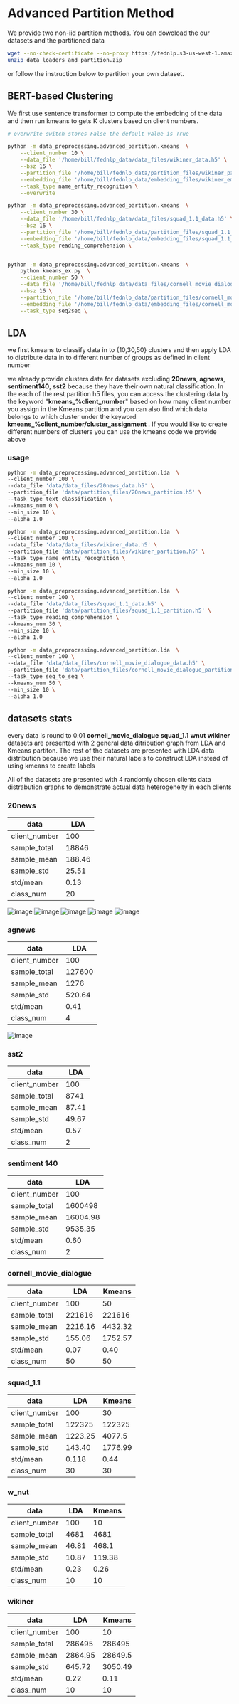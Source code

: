 # Advanced Partition Method
We provide two non-iid partition methods. You can dowoload the our datasets and the partitioned data 
```sh
wget --no-check-certificate --no-proxy https://fednlp.s3-us-west-1.amazonaws.com/data_and_partition_files.zip
unzip data_loaders_and_partition.zip
```
or follow the instruction below to partition your own dataset.

## BERT-based Clustering 
We first use sentence transformer to compute the embedding of the data and then run kmeans to gets K clusters based on client numbers.


```bash
# overwrite switch stores False the default value is True

python -m data_preprocessing.advanced_partition.kmeans  \
    --client_number 10 \
    --data_file '/home/bill/fednlp_data/data_files/wikiner_data.h5' \
    --bsz 16 \
    --partition_file '/home/bill/fednlp_data/partition_files/wikiner_partition.h5' \
    --embedding_file '/home/bill/fednlp_data/embedding_files/wikiner_embedding.pkl'  \
    --task_type name_entity_recognition \
    --overwrite  

python -m data_preprocessing.advanced_partition.kmeans  \
    --client_number 30 \
    --data_file '/home/bill/fednlp_data/data_files/squad_1.1_data.h5' \
    --bsz 16 \
    --partition_file '/home/bill/fednlp_data/partition_files/squad_1.1_partition.h5' \
    --embedding_file '/home/bill/fednlp_data/embedding_files/squad_1.1_embedding.pkl'  \
    --task_type reading_comprehension \


python -m data_preprocessing.advanced_partition.kmeans  \
    python kmeans_ex.py  \
    --client_number 50 \
    --data_file '/home/bill/fednlp_data/data_files/cornell_movie_dialogue_data.h5' \
    --bsz 16 \
    --partition_file '/home/bill/fednlp_data/partition_files/cornell_movie_dialogue_partition.h5' \
    --embedding_file '/home/bill/fednlp_data/embedding_files/cornell_movie_dialogue_embedding.pkl'  \
    --task_type seq2seq \

```
<!-- ```sh
python -m data_preprocessing.advanced_partition.kmeans_ex  \
    --client_number 100 \
    --data_file 'data/data_files/20news_data.h5' \
    --partition_file 'data/partition_files/20news_partition.h5' \
    --embedding_file 'data/embedding_files/20news_embedding.h5'  \
    --task_type text_classification
``` -->
## LDA
we first kmeans to classify data in to {10,30,50} clusters and then apply LDA to distribute data in to different number of groups as defined in client number

we already provide clusters data for datasets excluding **20news**, **agnews**, **sentiment140**, **sst2** because they have their own natural classification. In the each of the rest partition h5 files, you can access the clustering data by the keyword "**kmeans_%client_number**" based on how many client number you assign in the Kmeans partition and you can also find which data belongs to which cluster under the keyword **kmeans_%client_number/cluster_assignment** . If you would like to create different numbers of clusters you can use the kmeans code we provide above
### usage

```bash
python -m data_preprocessing.advanced_partition.lda  \
--client_number 100 \
--data_file 'data/data_files/20news_data.h5' \
--partition_file 'data/partition_files/20news_partition.h5' \
--task_type text_classification \
--kmeans_num 0 \
--min_size 10 \
--alpha 1.0
```


```bash
python -m data_preprocessing.advanced_partition.lda  \
--client_number 100 \
--data_file 'data/data_files/wikiner_data.h5' \
--partition_file 'data/partition_files/wikiner_partition.h5' \
--task_type name_entity_recognition \
--kmeans_num 10 \
--min_size 10 \
--alpha 1.0
```

```bash
python -m data_preprocessing.advanced_partition.lda  \
--client_number 100 \
--data_file 'data/data_files/squad_1.1_data.h5' \
--partition_file 'data/partition_files/squad_1,1_partition.h5' \
--task_type reading_comprehension \
--kmeans_num 30 \
--min_size 10 \
--alpha 1.0
```

```bash
python -m data_preprocessing.advanced_partition.lda  \
--client_number 100 \
--data_file 'data/data_files/cornell_movie_dialogue_data.h5' \
--partition_file 'data/partition_files/cornell_movie_dialogue_partition.h5' \
--task_type seq_to_seq \
--kmeans_num 50 \
--min_size 10 \
--alpha 1.0
```
## datasets stats
every data is round to 0.01
**cornell_movie_dialogue** **squad_1.1** **wnut** **wikiner** datasets are presented with 2 general data ditribution graph from LDA and Kmeans partiton. The rest of the datasets are presented with LDA data distribution because we use their natural labels to construct LDA  instead of using kmeans to create labels 

All of the datasets are presented with 4 randomly chosen clients data distrabution graphs to demonstrate actual data heterogeneity in each clients
### 20news 

|data|LDA|
|-----| -----| 
|client_number|100|
|sample_total|18846|
|sample_mean|188.46|
|sample_std|25.51|
|std/mean|0.13|
|class_num|20|

![image](partition_figure/20news_lda_hist.png)
![image](partition_figure/20news_client_1_lda_actual_geterigeneous_data_distribution.png)
![image](partition_figure/20news_client_2_lda_actual_geterigeneous_data_distribution.png)
![image](partition_figure/20news_client_3_lda_actual_geterigeneous_data_distribution.png)
![image](partition_figure/20news_client_4_lda_actual_geterigeneous_data_distribution.png)


### agnews
|data|LDA|
|-----| -----|
|client_number|100|
|sample_total|127600|
|sample_mean|1276|
|sample_std|520.64|
|std/mean|0.41|
|class_num|4|

![image]()

### sst2
|data|LDA|
|-----| -----| 
|client_number|100|
|sample_total|8741|
|sample_mean|87.41|
|sample_std|49.67|
|std/mean|0.57|
|class_num|2|
### sentiment 140
|data|LDA|
|-----| -----| 
|client_number|100|
|sample_total|1600498|
|sample_mean|16004.98|
|sample_std|9535.35|
|std/mean|0.60|
|class_num|2|

### cornell_movie_dialogue 
|data|LDA|Kmeans|
|-----| -----| ---|
|client_number|100|50|
|sample_total|221616|221616|
|sample_mean|2216.16|4432.32|
|sample_std|155.06|1752.57|
|std/mean|0.07|0.40|
|class_num|50|50|

### squad_1.1
|data|LDA|Kmeans|
|-----| -----| ---|
|client_number|100|30|
|sample_total|122325|122325|
|sample_mean|1223.25|4077.5|
|sample_std|143.40|1776.99|
|std/mean|0.118|0.44|
|class_num|30|30|
### w_nut
|data|LDA|Kmeans|
|-----| -----| ---|
|client_number|100|10|
|sample_total|4681|4681|
|sample_mean|46.81|468.1|
|sample_std|10.87|119.38|
|std/mean|0.23|0.26|
|class_num|10|10|
### wikiner
|data|LDA|Kmeans|
|-----| -----| ---|
|client_number|100|10|
|sample_total|286495|286495|
|sample_mean|2864.95|28649.5|
|sample_std|645.72|3050.49|
|std/mean|0.22|0.11|
|class_num|10|10|